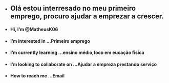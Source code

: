 - <h2>
      Olá estou interresado no meu primeiro emprego, procuro ajudar a emprezar a crescer.
- <h4>Hi, I’m @MatheusK06
- <h4>I’m interested in ...Primeiro emprego
- <h4>I’m currently learning ...ensino médio,foco em eucação fisíca
- <h4>I’m looking to collaborate on ...Ajudar a empreza prestando serviço
- <h4>How to reach me ...Email

<!---
MatheusK06/MatheusK06 is a ✨ special ✨ repository because its `README.md` (this file) appears on your GitHub profile.
You can click the Preview link to take a look at your changes.
--->
